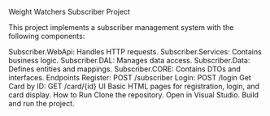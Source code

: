 
Weight Watchers Subscriber Project

This project implements a subscriber management system with the following components:

Subscriber.WebApi: Handles HTTP requests.
Subscriber.Services: Contains business logic.
Subscriber.DAL: Manages data access.
Subscriber.Data: Defines entities and mappings.
Subscriber.CORE: Contains DTOs and interfaces.
Endpoints
Register: POST /subscriber
Login: POST /login
Get Card by ID: GET /card/{id}
UI
Basic HTML pages for registration, login, and card display.
How to Run
Clone the repository.
Open in Visual Studio.
Build and run the project.
